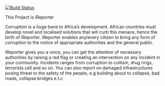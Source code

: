 [![Build Status](https://travis-ci.org/hustlaviola/campProject.svg?branch=master)](https://travis-ci.org/hustlaviola/campProject)

This Project is iReporter

Corruption is a huge bane to Africa’s development. African countries must develop novel and
localised solutions that will curb this menace, hence the birth of iReporter. iReporter enables
any/every citizen to bring any form of corruption to the notice of appropriate authorities and the
general public.

iReporter gives you a voice, you can get the attention of necessary authorities 
by raising a red flag or creating an intervention on any incident in your community.
Incidents ranges from corruption to cultism, drug rings, terrorists cell and so on.
You can also report on damaged infrastructures posing threat to the safety of the people,
e.g building about to collapse, bad roads, collapse bridges e.t.c
